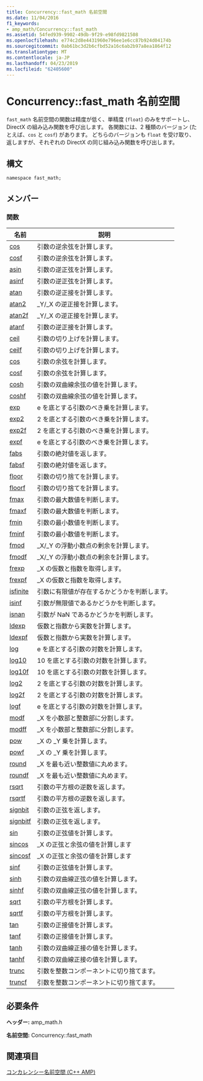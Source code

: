 ```yaml
---
title: Concurrency::fast_math 名前空間
ms.date: 11/04/2016
f1_keywords:
- amp_math/Concurrency::fast_math
ms.assetid: 54fed939-9902-49db-9f29-e98fd9821508
ms.openlocfilehash: e774c2d8e4431960e796ee1e6cc87b924d04174b
ms.sourcegitcommit: 0ab61bc3d2b6cfbd52a16c6ab2b97a8ea1864f12
ms.translationtype: MT
ms.contentlocale: ja-JP
ms.lasthandoff: 04/23/2019
ms.locfileid: "62405600"
---
```

# <a name="concurrencyfastmath-namespace"></a>Concurrency::fast_math 名前空間

`fast_math` 名前空間の関数は精度が低く、単精度 (`float`) のみをサポートし、DirectX の組み込み関数を呼び出します。 各関数には、2 種類のバージョン (たとえば、`cos` と `cosf`) があります。 どちらのバージョンも `float` を受け取り、返しますが、それぞれの DirectX の同じ組み込み関数を呼び出します。

## <a name="syntax"></a>構文

```
namespace fast_math;
```

## <a name="members"></a>メンバー

### <a name="functions"></a>関数

|名前|説明|
|----------|-----------------|
|[cos](concurrency-fast-math-namespace-functions.md#cos)|引数の逆余弦を計算します。|
|[cosf](concurrency-fast-math-namespace-functions.md#cosf)|引数の逆余弦を計算します。|
|[asin](concurrency-fast-math-namespace-functions.md#asin)|引数の逆正弦を計算します。|
|[asinf](concurrency-fast-math-namespace-functions.md#asinf)|引数の逆正弦を計算します。|
|[atan](concurrency-fast-math-namespace-functions.md#atan)|引数の逆正接を計算します。|
|[atan2](concurrency-fast-math-namespace-functions.md#atan2)|_Y/_X の逆正接を計算します。|
|[atan2f](concurrency-fast-math-namespace-functions.md#atan2f)|_Y/_X の逆正接を計算します。|
|[atanf](concurrency-fast-math-namespace-functions.md#atanf)|引数の逆正接を計算します。|
|[ceil](concurrency-fast-math-namespace-functions.md#ceil)|引数の切り上げを計算します。|
|[ceilf](concurrency-fast-math-namespace-functions.md#ceilf)|引数の切り上げを計算します。|
|[cos](concurrency-fast-math-namespace-functions.md#cos)|引数の余弦を計算します。|
|[cosf](concurrency-fast-math-namespace-functions.md#cosf)|引数の余弦を計算します。|
|[cosh](concurrency-fast-math-namespace-functions.md#cosh)|引数の双曲線余弦の値を計算します。|
|[coshf](concurrency-fast-math-namespace-functions.md#coshf)|引数の双曲線余弦の値を計算します。|
|[exp](concurrency-fast-math-namespace-functions.md#exp)|e を底とする引数のべき乗を計算します。|
|[exp2](concurrency-fast-math-namespace-functions.md#exp2)|2 を底とする引数のべき乗を計算します。|
|[exp2f](concurrency-fast-math-namespace-functions.md#exp2f)|2 を底とする引数のべき乗を計算します。|
|[expf](concurrency-fast-math-namespace-functions.md#expf)|e を底とする引数のべき乗を計算します。|
|[fabs](concurrency-fast-math-namespace-functions.md#fabs)|引数の絶対値を返します。|
|[fabsf](concurrency-fast-math-namespace-functions.md#fabsf)|引数の絶対値を返します。|
|[floor](concurrency-fast-math-namespace-functions.md#floor)|引数の切り捨てを計算します。|
|[floorf](concurrency-fast-math-namespace-functions.md#floorf)|引数の切り捨てを計算します。|
|[fmax](concurrency-fast-math-namespace-functions.md#fmax)|引数の最大数値を判断します。|
|[fmaxf](concurrency-fast-math-namespace-functions.md#fmaxf)|引数の最大数値を判断します。|
|[fmin](concurrency-fast-math-namespace-functions.md#fmin)|引数の最小数値を判断します。|
|[fminf](concurrency-fast-math-namespace-functions.md#fminf)|引数の最小数値を判断します。|
|[fmod](concurrency-fast-math-namespace-functions.md#fmod)|_X/_Y の浮動小数点の剰余を計算します。|
|[fmodf](concurrency-fast-math-namespace-functions.md#fmodf)|_X/_Y の浮動小数点の剰余を計算します。|
|[frexp](concurrency-fast-math-namespace-functions.md#frexp)|_X の仮数と指数を取得します。|
|[frexpf](concurrency-fast-math-namespace-functions.md#frexpf)|_X の仮数と指数を取得します。|
|[isfinite](concurrency-fast-math-namespace-functions.md#isfinite)|引数に有限値が存在するかどうかを判断します。|
|[isinf](concurrency-fast-math-namespace-functions.md#isinf)|引数が無限値であるかどうかを判断します。|
|[isnan](concurrency-fast-math-namespace-functions.md#isnan)|引数が NaN であるかどうかを判断します。|
|[ldexp](concurrency-fast-math-namespace-functions.md#ldexp)|仮数と指数から実数を計算します。|
|[ldexpf](concurrency-fast-math-namespace-functions.md#ldexpf)|仮数と指数から実数を計算します。|
|[log](concurrency-fast-math-namespace-functions.md#log)|e を底とする引数の対数を計算します。|
|[log10](concurrency-fast-math-namespace-functions.md#log10)|10 を底とする引数の対数を計算します。|
|[log10f](concurrency-fast-math-namespace-functions.md#log10f)|10 を底とする引数の対数を計算します。|
|[log2](concurrency-fast-math-namespace-functions.md#log2)|2 を底とする引数の対数を計算します。|
|[log2f](concurrency-fast-math-namespace-functions.md#log2f)|2 を底とする引数の対数を計算します。|
|[logf](concurrency-fast-math-namespace-functions.md#logf)|e を底とする引数の対数を計算します。|
|[modf](concurrency-fast-math-namespace-functions.md#modf)|_X を小数部と整数部に分割します。|
|[modff](concurrency-fast-math-namespace-functions.md#modff)|_X を小数部と整数部に分割します。|
|[pow](concurrency-fast-math-namespace-functions.md#pow)|_X の _Y 乗を計算します。|
|[powf](concurrency-fast-math-namespace-functions.md#powf)|_X の _Y 乗を計算します。|
|[round](concurrency-fast-math-namespace-functions.md#round)|_X を最も近い整数値に丸めます。|
|[roundf](concurrency-fast-math-namespace-functions.md#roundf)|_X を最も近い整数値に丸めます。|
|[rsqrt](concurrency-fast-math-namespace-functions.md#rsqrt)|引数の平方根の逆数を返します。|
|[rsqrtf](concurrency-fast-math-namespace-functions.md#rsqrtf)|引数の平方根の逆数を返します。|
|[signbit](concurrency-fast-math-namespace-functions.md#signbit)|引数の正弦を返します。|
|[signbitf](concurrency-fast-math-namespace-functions.md#signbitf)|引数の正弦を返します。|
|[sin](concurrency-fast-math-namespace-functions.md#sin)|引数の正弦値を計算します。|
|[sincos](concurrency-fast-math-namespace-functions.md#sincos)|_X の正弦と余弦の値を計算します|
|[sincosf](concurrency-fast-math-namespace-functions.md#sincosf)|_X の正弦と余弦の値を計算します|
|[sinf](concurrency-fast-math-namespace-functions.md#sinf)|引数の正弦値を計算します。|
|[sinh](concurrency-fast-math-namespace-functions.md#sinh)|引数の双曲線正弦の値を計算します。|
|[sinhf](concurrency-fast-math-namespace-functions.md#sinhf)|引数の双曲線正弦の値を計算します。|
|[sqrt](concurrency-fast-math-namespace-functions.md#sqrt)|引数の平方根を計算します。|
|[sqrtf](concurrency-fast-math-namespace-functions.md#sqrtf)|引数の平方根を計算します。|
|[tan](concurrency-fast-math-namespace-functions.md#tan)|引数の正接値を計算します。|
|[tanf](concurrency-fast-math-namespace-functions.md#tanf)|引数の正接値を計算します。|
|[tanh](concurrency-fast-math-namespace-functions.md#tanh)|引数の双曲線正接の値を計算します。|
|[tanhf](concurrency-fast-math-namespace-functions.md#tanhf)|引数の双曲線正接の値を計算します。|
|[trunc](concurrency-fast-math-namespace-functions.md#trunc)|引数を整数コンポーネントに切り捨てます。|
|[truncf](concurrency-fast-math-namespace-functions.md#truncf)|引数を整数コンポーネントに切り捨てます。|

## <a name="requirements"></a>必要条件

**ヘッダー:** amp_math.h

**名前空間:** Concurrency::fast_math

## <a name="see-also"></a>関連項目

[コンカレンシー名前空間 (C++ AMP)](concurrency-namespace-cpp-amp.md)

